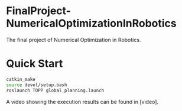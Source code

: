 # FinalProject-NumericalOptimizationInRobotics
The final project of Numerical Optimization in Robotics.

# Quick Start
```bash
catkin_make
source devel/setup.bash
roslaunch TOPP global_planning.launch
```
A video showing the execution results can be found in [video].
